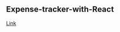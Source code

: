 ## Expense-tracker-with-React

[Link](https://possibility-of-offense.github.io/Expense-tracker-with-React/)
